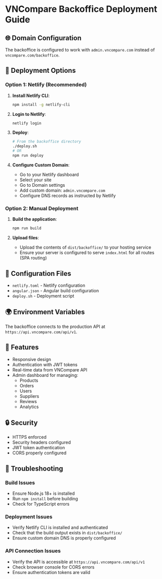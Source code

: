 # VNCompare Backoffice Deployment Guide

## 🌐 Domain Configuration

The backoffice is configured to work with `admin.vncompare.com` instead of `vncompare.com/backoffice`.

## 🚀 Deployment Options

### Option 1: Netlify (Recommended)

1. **Install Netlify CLI**:
   ```bash
   npm install -g netlify-cli
   ```

2. **Login to Netlify**:
   ```bash
   netlify login
   ```

3. **Deploy**:
   ```bash
   # From the backoffice directory
   ./deploy.sh
   # OR
   npm run deploy
   ```

4. **Configure Custom Domain**:
   - Go to your Netlify dashboard
   - Select your site
   - Go to Domain settings
   - Add custom domain: `admin.vncompare.com`
   - Configure DNS records as instructed by Netlify

### Option 2: Manual Deployment

1. **Build the application**:
   ```bash
   npm run build
   ```

2. **Upload files**:
   - Upload the contents of `dist/backoffice/` to your hosting service
   - Ensure your server is configured to serve `index.html` for all routes (SPA routing)

## 🔧 Configuration Files

- `netlify.toml` - Netlify configuration
- `angular.json` - Angular build configuration
- `deploy.sh` - Deployment script

## 🌍 Environment Variables

The backoffice connects to the production API at `https://api.vncompare.com/api/v1`.

## 📱 Features

- Responsive design
- Authentication with JWT tokens
- Real-time data from VNCompare API
- Admin dashboard for managing:
  - Products
  - Orders
  - Users
  - Suppliers
  - Reviews
  - Analytics

## 🔒 Security

- HTTPS enforced
- Security headers configured
- JWT token authentication
- CORS properly configured

## 🚨 Troubleshooting

### Build Issues
- Ensure Node.js 18+ is installed
- Run `npm install` before building
- Check for TypeScript errors

### Deployment Issues
- Verify Netlify CLI is installed and authenticated
- Check that the build output exists in `dist/backoffice/`
- Ensure custom domain DNS is properly configured

### API Connection Issues
- Verify the API is accessible at `https://api.vncompare.com/api/v1`
- Check browser console for CORS errors
- Ensure authentication tokens are valid
